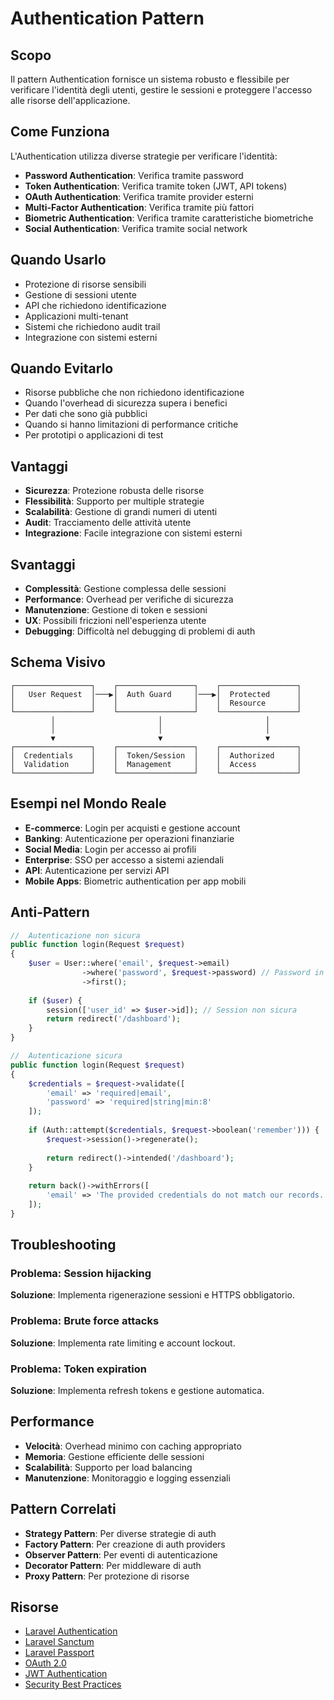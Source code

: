 # Authentication Pattern

## Scopo

Il pattern Authentication fornisce un sistema robusto e flessibile per verificare l'identità degli utenti, gestire le sessioni e proteggere l'accesso alle risorse dell'applicazione.

## Come Funziona

L'Authentication utilizza diverse strategie per verificare l'identità:

- **Password Authentication**: Verifica tramite password
- **Token Authentication**: Verifica tramite token (JWT, API tokens)
- **OAuth Authentication**: Verifica tramite provider esterni
- **Multi-Factor Authentication**: Verifica tramite più fattori
- **Biometric Authentication**: Verifica tramite caratteristiche biometriche
- **Social Authentication**: Verifica tramite social network

## Quando Usarlo

- Protezione di risorse sensibili
- Gestione di sessioni utente
- API che richiedono identificazione
- Applicazioni multi-tenant
- Sistemi che richiedono audit trail
- Integrazione con sistemi esterni

## Quando Evitarlo

- Risorse pubbliche che non richiedono identificazione
- Quando l'overhead di sicurezza supera i benefici
- Per dati che sono già pubblici
- Quando si hanno limitazioni di performance critiche
- Per prototipi o applicazioni di test

## Vantaggi

- **Sicurezza**: Protezione robusta delle risorse
- **Flessibilità**: Supporto per multiple strategie
- **Scalabilità**: Gestione di grandi numeri di utenti
- **Audit**: Tracciamento delle attività utente
- **Integrazione**: Facile integrazione con sistemi esterni

## Svantaggi

- **Complessità**: Gestione complessa delle sessioni
- **Performance**: Overhead per verifiche di sicurezza
- **Manutenzione**: Gestione di token e sessioni
- **UX**: Possibili friczioni nell'esperienza utente
- **Debugging**: Difficoltà nel debugging di problemi di auth

## Schema Visivo

```
┌─────────────────┐    ┌─────────────────┐    ┌─────────────────┐
│   User Request  │───▶│  Auth Guard     │───▶│  Protected      │
│                 │    │                 │    │  Resource       │
└─────────────────┘    └─────────────────┘    └─────────────────┘
         │                       │                       │
         │                       │                       │
         ▼                       ▼                       ▼
┌─────────────────┐    ┌─────────────────┐    ┌─────────────────┐
│  Credentials    │    │  Token/Session  │    │  Authorized     │
│  Validation     │    │  Management     │    │  Access         │
└─────────────────┘    └─────────────────┘    └─────────────────┘
```

## Esempi nel Mondo Reale

- **E-commerce**: Login per acquisti e gestione account
- **Banking**: Autenticazione per operazioni finanziarie
- **Social Media**: Login per accesso ai profili
- **Enterprise**: SSO per accesso a sistemi aziendali
- **API**: Autenticazione per servizi API
- **Mobile Apps**: Biometric authentication per app mobili

## Anti-Pattern

```php
//  Autenticazione non sicura
public function login(Request $request)
{
    $user = User::where('email', $request->email)
                ->where('password', $request->password) // Password in chiaro!
                ->first();
    
    if ($user) {
        session(['user_id' => $user->id]); // Session non sicura
        return redirect('/dashboard');
    }
}

//  Autenticazione sicura
public function login(Request $request)
{
    $credentials = $request->validate([
        'email' => 'required|email',
        'password' => 'required|string|min:8'
    ]);
    
    if (Auth::attempt($credentials, $request->boolean('remember'))) {
        $request->session()->regenerate();
        
        return redirect()->intended('/dashboard');
    }
    
    return back()->withErrors([
        'email' => 'The provided credentials do not match our records.',
    ]);
}
```

## Troubleshooting

### Problema: Session hijacking
**Soluzione**: Implementa rigenerazione sessioni e HTTPS obbligatorio.

### Problema: Brute force attacks
**Soluzione**: Implementa rate limiting e account lockout.

### Problema: Token expiration
**Soluzione**: Implementa refresh tokens e gestione automatica.

## Performance

- **Velocità**: Overhead minimo con caching appropriato
- **Memoria**: Gestione efficiente delle sessioni
- **Scalabilità**: Supporto per load balancing
- **Manutenzione**: Monitoraggio e logging essenziali

## Pattern Correlati

- **Strategy Pattern**: Per diverse strategie di auth
- **Factory Pattern**: Per creazione di auth providers
- **Observer Pattern**: Per eventi di autenticazione
- **Decorator Pattern**: Per middleware di auth
- **Proxy Pattern**: Per protezione di risorse

## Risorse

- [Laravel Authentication](https://laravel.com/docs/authentication)
- [Laravel Sanctum](https://laravel.com/docs/sanctum)
- [Laravel Passport](https://laravel.com/docs/passport)
- [OAuth 2.0](https://oauth.net/2/)
- [JWT Authentication](https://jwt.io/)
- [Security Best Practices](https://owasp.org/www-project-top-ten/)
